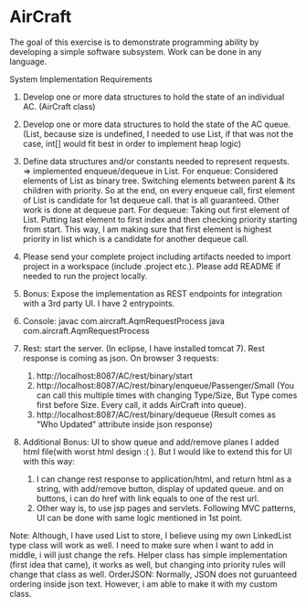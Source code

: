 # AirCraft

The goal of this exercise is to demonstrate programming ability by developing a simple software subsystem. Work can be done in any language. 

System Implementation Requirements
1.	Develop one or more data structures to hold the state of an individual AC. (AirCraft class)
2.	Develop one or more data structures to hold the state of the AC queue. (List<AirCraft>, because size is undefined, I needed to use List, if that was not the case, int[] would fit best in order to implement heap logic)
3.	Define data structures and/or constants needed to represent requests. 
=> implemented enqueue/dequeue in List. 
For enqueue: 
	Considered elements of List as binary tree. Switching elements between parent & its children with priority. So at the end, on every enqueue call, first element of List is candidate for 1st dequeue call. that is all guaranteed. Other work is done at dequeue part.
For dequeue:
	Taking out first element of List. Putting last element to first index and then checking priority starting from start. This way, I am making sure that first element is highest priority in list which is a candidate for another dequeue call.

6.	Please send your complete project including artifacts needed to import project in a workspace (include .project etc.).  Please add README if needed to run the project locally.
7.	Bonus: Expose the implementation as REST endpoints for integration with a 3rd party UI.
I have 2 entrypoints. 
1. Console:
	javac com.aircraft.AqmRequestProcess
	java com.aircraft.AqmRequestProcess
2. Rest:
	start the server. (In eclipse, I have installed tomcat 7).
	Rest response is coming as json. 
	On browser 3 requests:
	1. http://localhost:8087/AC/rest/binary/start
	2. http://localhost:8087/AC/rest/binary/enqueue/Passenger/Small (You can call this multiple times with changing Type/Size, But Type comes first before Size. Every call, it adds AirCraft into queue).
	3. http://localhost:8087/AC/rest/binary/dequeue (Result comes as "Who Updated" attribute inside json response)
 
8.	Additional Bonus:  UI to show queue and add/remove planes
	I added html file(with worst html design :( ). But I would like to extend this for UI with this way:
	1. I can change rest response to application/html, and return html as a string, with add/remove button, display of updated queue. and on buttons, i can do href with link equals to one of the rest url.
	2. Other way is, to use jsp pages and servlets. Following MVC patterns, UI can be done with same logic mentioned in 1st point.

Note:
Although, I have used List to store, I believe using my own LinkedList type class will work as well. I need to make sure when I want to add in middle, i will just change the refs. Helper class has simple implementation (first idea that came), it works as well, but changing into priority rules will change that class as well. 
OrderJSON: Normally, JSON does not guruanteed ordering inside json text. However, i am able to make it with my custom class. 
